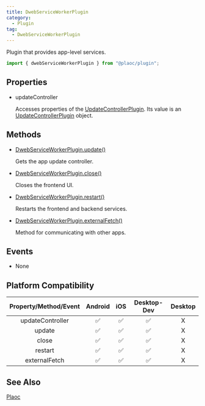 ```yaml
---
title: DwebServiceWorkerPlugin
category:
  - Plugin
tag:
  - DwebServiceWorkerPlugin
---
```


Plugin that provides app-level services.

```js
import { dwebServiceWorkerPlugin } from "@plaoc/plugin";
```

## Properties

- updateController

  Accesses properties of the [UpdateControllerPlugin](../update-controller/index.md).
  Its value is an [UpdateControllerPlugin](../update-controller/index.md) object.

## Methods

  - [DwebServiceWorkerPlugin.update()](./update.md)

    Gets the app update controller.
  
  - [DwebServiceWorkerPlugin.close()](./close.md)
  
    Closes the frontend UI.

  - [DwebServiceWorkerPlugin.restart()](./restart.md)

    Restarts the frontend and backend services.
    
  - [DwebServiceWorkerPlugin.externalFetch()](./external-fetch.md)

    Method for communicating with other apps.

## Events  

- None

## Platform Compatibility

| Property/Method/Event | Android | iOS | Desktop-Dev | Desktop |
|:---------------------:|:-------:|:---:|:-----------:|:-------:|
| updateController      | ✅      | ✅  | ✅          | X       |
| update                | ✅      | ✅  | ✅          | X       |
| close                 | ✅      | ✅  | ✅          | X       |
| restart               | ✅      | ✅  | ✅          | X       |
| externalFetch         | ✅      | ✅  | ✅          | X       |

## See Also

[Plaoc](../index.md)